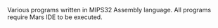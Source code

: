Various programs written in MIPS32 Assembly language.
All programs require Mars IDE to be executed.
